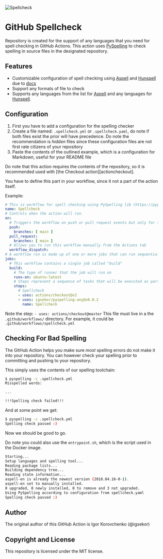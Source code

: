 ![Spellcheck](https://github.com/narisoft/docs/workflows/Spellcheck/badge.svg)

# GitHub Spellcheck

Repository is created for the support of any languages that you need for spell checking in GitHub Actions. This action uses [PySpelling](https://pypi.org/project/pyspelling/) to check spelling in source files in the designated repository.

## Features

- Customizable configuration of spell checking using [Aspell](http://aspell.net) and [Hunspell](http://hunspell.github.io)  due to [docs](https://facelessuser.github.io/pyspelling/configuration/)
- Support any formats of file to check
- Supports any languages from the list for [Aspell](https://ftp.gnu.org/gnu/aspell/dict/0index.html) and any languages for [Hunspell](https://en.wikipedia.org/wiki/Hunspell).

## Configuration

1. First you have to add a configuration for the spelling checker
2. Create a file named: `.spellcheck.yml` or `.spellcheck.yaml`, do note if both files exist the prior will have precedence. Do note the recommendation is _hidden_ files since these configuration files are not first rate citizens of your repository
3. Paste the contents of the outlined example, which is a configuration for Markdown, useful for your README file

Do note that this action requires the contents of the repository, so it is recommended used with [the Checkout action][actioncheckout].

You have to define this part in your workflow, since it not a part of the action itself.

Example:

```yaml
# This is workflow for spell checking using PySpelling lib (https://pypi.org/project/pyspelling/)
name: Spellcheck
# Controls when the action will run.
on:
  # Triggers the workflow on push or pull request events but only for the main branch
  push:
    branches: [ main ]
  pull_request:
    branches: [ main ]
  # Allows you to run this workflow manually from the Actions tab
  workflow_dispatch:
# A workflow run is made up of one or more jobs that can run sequentially or in parallel
jobs:
  # This workflow contains a single job called "build"
  build:
    # The type of runner that the job will run on
    runs-on: ubuntu-latest
    # Steps represent a sequence of tasks that will be executed as part of the job
    steps:
      # Spellcheck
      - uses: actions/checkout@v2
      - uses: igsekor/pyspelling-any@v0.0.2
        name: Spellcheck
```

Note the step: `- uses: actions/checkout@master`
This file must live in a the `.github/workflows/` directory.
For example, it could be `.github/workflows/spellcheck.yml`

## Checking For Bad Spelling

The GitHub Action helps you make sure _most_ spelling errors do not make it into your repository. You can however check your spelling prior to committing and pushing to your repository.

This simply uses the contents of our spelling toolchain:

```bash
$ pyspelling -c .spellcheck.yml
Misspelled words:

...

!!!Spelling check failed!!!
```

And at some point we get:

```bash
$ pyspelling -c .spellcheck.yml
Spelling check passed :)
```

Now we should be good to go.

Do note you could also use the `entrypoint.sh`, which is the script used in the Docker image.

```bash
Starting...
Setup languages and spelling tool...
Reading package lists...
Building dependency tree...
Reading state information...
aspell-en is already the newest version (2018.04.16-0-1).
aspell-en set to manually installed.
0 upgraded, 0 newly installed, 0 to remove and 3 not upgraded.
Using PySpelling according to configuration from spellcheck.yaml
Spelling check passed :)
```

## Author

The original author of this GitHub Action is Igor Korovchenko (@igsekor)

## Copyright and License

This repository is licensed under the MIT license.
